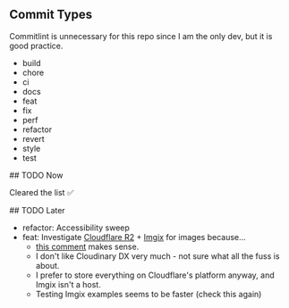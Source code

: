 ## Commit Types

Commitlint is unnecessary for this repo since I am the only dev, but it is good practice.

- build
- chore
- ci
- docs
- feat
- fix
- perf
- refactor
- revert
- style
- test

## TODO Now

Cleared the list ✅

## TODO Later

- refactor: Accessibility sweep
- feat: Investigate [Cloudflare R2](https://blog.cloudflare.com/r2-open-beta/) + [Imgix](https://imgix.com/) for images because...
  - [this comment](https://github.com/remix-run/remix/discussions/2905#discussioncomment-2686431) makes sense.
  - I don't like Cloudinary DX very much - not sure what all the fuss is about.
  - I prefer to store everything on Cloudflare's platform anyway, and Imgix isn't a host.
  - Testing Imgix examples seems to be faster (check this again)
